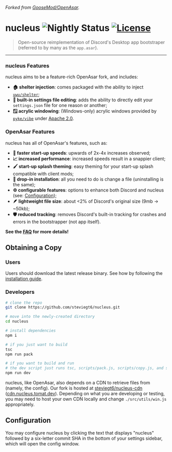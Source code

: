 _Forked from [GooseMod/OpenAsar](https://github.com/GooseMod/OpenAsar)._

# nucleus ![Nightly Status](https://github.com/steviegt6/nucleus/actions/workflows/nightly.yml/badge.svg) [![License](https://img.shields.io/badge/License-MIT-blue.svg)](https://choosealicense.com/licenses/mit/l)

<!-- ### Acrylic fork (Windows only) - uses [`@pyke/vibe`](https://github.com/pykeio/vibe) under [Apache 2.0](https://github.com/pykeio/vibe/blob/main/LICENSE) -->

> Open-source reimplementation of Discord's Desktop app bootstraper (referred to by many as the `app.asar`).

---

### nucleus Features

nucleus aims to be a feature-rich OpenAsar fork, and includes:

-   **:house: shelter injection**: comes packaged with the ability to inject [`uwu/shelter`](https://github.com/uwu/shelter);
-   **:memo: built-in settings file editing**: adds the ability to directly edit your `settings.json` file for one reason or another;
-   **:window: acrylic windowing**: (Windows-only) acrylic windows provided by [`pyke/vibe`](https://github.com/pykeio/vibe) under [Apache 2.0](https://github.com/pykeio/vibe/blob/main/LICENSE).

### OpenAsar Features

nucleus has all of OpenAsar's features, such as:

-   **:rocket: faster start-up speeds**: upwards of 2x-4x increases observed;
-   **:chart_with_upwards_trend: increased performance**: increased speeds result in a snappier client;
-   **:paintbrush: start-up splash theming**: easy theming for your start-up splash compatible with client mods;
-   **:electric_plug: drop-in installation**: all you need to do is change a file (uninstalling is the same);
-   **:gear: configurable features**: options to enhance both Discord and nucleus (see: [Configuration](#configuration));
-   **:feather: lightweight file size**: about <2% of Discord's original size (9mb -> ~50kb);
-   **:shield: reduced tracking**: removes Discord's built-in tracking for crashes and errors in the bootstrapper (not app itself).

**See the [FAQ](FAQ.md) for more details!**

## Obtaining a Copy

### Users

Users should download the latest release binary. See how by following the [installation guide](https://github.com/steviegt6/nucleus/wiki/Install-Guide).

### Developers

```sh
# clone the repo
git clone https://github.com/steviegt6/nucleus.git

# move into the newly-created directory
cd nucleus

# install dependencies
npm i

# if you just want to build
tsc
npm run pack

# if you want to build and run
# the dev script just runs tsc, scripts/pack.js, scripts/copy.js, and scripts/run.js
npm run dev
```

nucleus, like OpenAsar, also depends on a CDN to retrieve files from (namely, the config). Our fork is hosted at [steviegt6/nucleus-cdn](https://github.com/steviegt6/nucleus-cdn) ([cdn.nucleus.tomat.dev](https://cdn.nucleus.tomat.dev)). Depending on what you are developing or testing, you may need to host your own CDN locally and change `./src/utils/win.js` appropriately.

## Configuration

You may configure nucleus by clicking the text that displays "nucleus" followed by a six-letter commit SHA in the bottom of your settings sidebar, which will open the config window.
